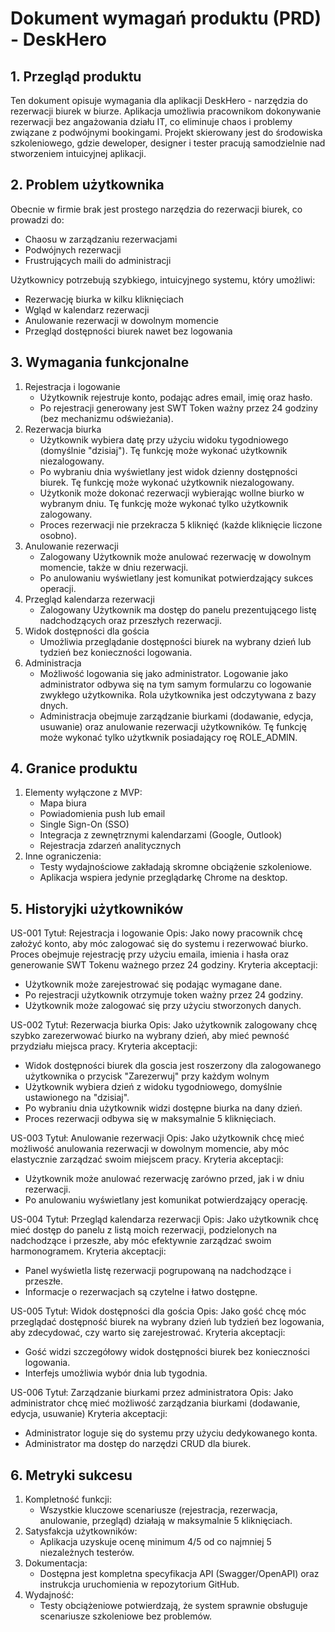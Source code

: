 # Dokument wymagań produktu (PRD) - DeskHero

## 1. Przegląd produktu
Ten dokument opisuje wymagania dla aplikacji DeskHero - narzędzia do rezerwacji biurek w biurze. Aplikacja umożliwia pracownikom dokonywanie rezerwacji bez angażowania działu IT, co eliminuje chaos i problemy związane z podwójnymi bookingami. Projekt skierowany jest do środowiska szkoleniowego, gdzie deweloper, designer i tester pracują samodzielnie nad stworzeniem intuicyjnej aplikacji.

## 2. Problem użytkownika
Obecnie w firmie brak jest prostego narzędzia do rezerwacji biurek, co prowadzi do:
- Chaosu w zarządzaniu rezerwacjami
- Podwójnych rezerwacji
- Frustrujących maili do administracji

Użytkownicy potrzebują szybkiego, intuicyjnego systemu, który umożliwi:
- Rezerwację biurka w kilku kliknięciach
- Wgląd w kalendarz rezerwacji
- Anulowanie rezerwacji w dowolnym momencie
- Przegląd dostępności biurek nawet bez logowania

## 3. Wymagania funkcjonalne
1. Rejestracja i logowanie
   - Użytkownik rejestruje konto, podając adres email, imię oraz hasło.
   - Po rejestracji generowany jest SWT Token ważny przez 24 godziny (bez mechanizmu odświeżania).
2. Rezerwacja biurka
   - Użytkownik wybiera datę przy użyciu widoku tygodniowego (domyślnie "dzisiaj"). Tę funkcję może wykonać użytkownik niezalogowany.
   - Po wybraniu dnia wyświetlany jest widok dzienny dostępności biurek. Tę funkcję może wykonać użytkownik niezalogowany.
   - Użytkonik może dokonać rezerwacji wybierając wollne biurko w wybranym dniu. Tę funkcję może wykonać tylko użytkownik zalogowany.
   - Proces rezerwacji nie przekracza 5 kliknięć (każde kliknięcie liczone osobno).
3. Anulowanie rezerwacji
   - Zalogowany Użytkownik może anulować rezerwację w dowolnym momencie, także w dniu rezerwacji.
   - Po anulowaniu wyświetlany jest komunikat potwierdzający sukces operacji.
4. Przegląd kalendarza rezerwacji
   - Zalogowany Użytkownik ma dostęp do panelu prezentującego listę nadchodzących oraz przeszłych rezerwacji.
5. Widok dostępności dla gościa
   - Umożliwia przeglądanie dostępności biurek na wybrany dzień lub tydzień bez konieczności logowania.
6. Administracja
   - Możliwość logowania się jako administrator. Logowanie jako administrator odbywa się na tym samym formularzu co logowanie zwykłego użytkownika. Rola użytkownika jest odczytywana z bazy dnych.
   - Administracja obejmuje zarządzanie biurkami (dodawanie, edycja, usuwanie) oraz anulowanie rezerwacji użytkowników. Tę funkcję może wykonać tylko użytkwnik posiadający roę ROLE_ADMIN.

## 4. Granice produktu
1. Elementy wyłączone z MVP:
   - Mapa biura
   - Powiadomienia push lub email
   - Single Sign-On (SSO)
   - Integracja z zewnętrznymi kalendarzami (Google, Outlook)
   - Rejestracja zdarzeń analitycznych
2. Inne ograniczenia:
   - Testy wydajnościowe zakładają skromne obciążenie szkoleniowe.
   - Aplikacja wspiera jedynie przeglądarkę Chrome na desktop.

## 5. Historyjki użytkowników

US-001
Tytuł: Rejestracja i logowanie
Opis: Jako nowy pracownik chcę założyć konto, aby móc zalogować się do systemu i rezerwować biurko. Proces obejmuje rejestrację przy użyciu emaila, imienia i hasła oraz generowanie SWT Tokenu ważnego przez 24 godziny.
Kryteria akceptacji:
- Użytkownik może zarejestrować się podając wymagane dane.
- Po rejestracji użytkownik otrzymuje token ważny przez 24 godziny.
- Użytkownik może zalogować się przy użyciu stworzonych danych.

US-002
Tytuł: Rezerwacja biurka
Opis: Jako użytkownik zalogowany chcę szybko zarezerwować biurko na wybrany dzień, aby mieć pewność przydziału miejsca pracy.
Kryteria akceptacji:
- Widok dostępności biurek dla goscia jest roszerzony dla zalogowanego użytkownika o przycisk "Zarezerwuj" przy każdym wolnym
- Użytkownik wybiera dzień z widoku tygodniowego, domyślnie ustawionego na "dzisiaj".
- Po wybraniu dnia użytkownik widzi dostępne biurka na dany dzień.
- Proces rezerwacji odbywa się w maksymalnie 5 kliknięciach.

US-003
Tytuł: Anulowanie rezerwacji
Opis: Jako użytkownik chcę mieć możliwość anulowania rezerwacji w dowolnym momencie, aby móc elastycznie zarządzać swoim miejscem pracy.
Kryteria akceptacji:
- Użytkownik może anulować rezerwację zarówno przed, jak i w dniu rezerwacji.
- Po anulowaniu wyświetlany jest komunikat potwierdzający operację.

US-004
Tytuł: Przegląd kalendarza rezerwacji
Opis: Jako użytkownik chcę mieć dostęp do panelu z listą moich rezerwacji, podzielonych na nadchodzące i przeszłe, aby móc efektywnie zarządzać swoim harmonogramem.
Kryteria akceptacji:
- Panel wyświetla listę rezerwacji pogrupowaną na nadchodzące i przeszłe.
- Informacje o rezerwacjach są czytelne i łatwo dostępne.

US-005
Tytuł: Widok dostępności dla gościa
Opis: Jako gość chcę móc przeglądać dostępność biurek na wybrany dzień lub tydzień bez logowania, aby zdecydować, czy warto się zarejestrować.
Kryteria akceptacji:
- Gość widzi szczegółowy widok dostępności biurek bez konieczności logowania.
- Interfejs umożliwia wybór dnia lub tygodnia.

US-006
Tytuł: Zarządzanie biurkami przez administratora
Opis: Jako administrator chcę mieć możliwość zarządzania biurkami (dodawanie, edycja, usuwanie)
Kryteria akceptacji:
- Administrator loguje się do systemu przy użyciu dedykowanego konta.
- Administrator ma dostęp do narzędzi CRUD dla biurek.

## 6. Metryki sukcesu
1. Kompletność funkcji:
   - Wszystkie kluczowe scenariusze (rejestracja, rezerwacja, anulowanie, przegląd) działają w maksymalnie 5 kliknięciach.
2. Satysfakcja użytkowników:
   - Aplikacja uzyskuje ocenę minimum 4/5 od co najmniej 5 niezależnych testerów.
3. Dokumentacja:
   - Dostępna jest kompletna specyfikacja API (Swagger/OpenAPI) oraz instrukcja uruchomienia w repozytorium GitHub.
4. Wydajność:
   - Testy obciążeniowe potwierdzają, że system sprawnie obsługuje scenariusze szkoleniowe bez problemów. 
